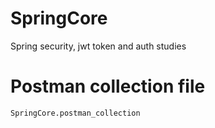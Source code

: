 # SpringCore
Spring security, jwt token and auth studies

# Postman collection file
`SpringCore.postman_collection` 
